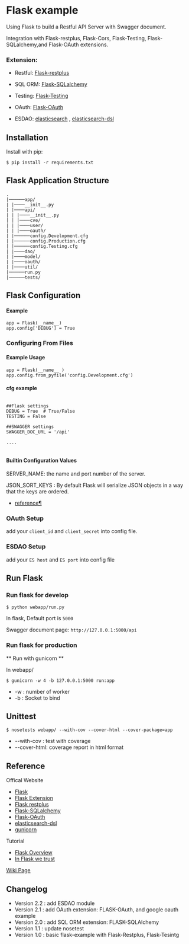 # Flask example

Using Flask to build a Restful API Server with Swagger document.

Integration with Flask-restplus, Flask-Cors, Flask-Testing, Flask-SQLalchemy,and Flask-OAuth extensions.

### Extension:
- Restful: [Flask-restplus](http://flask-restplus.readthedocs.io/en/stable/)

- SQL ORM: [Flask-SQLalchemy](http://flask-sqlalchemy.pocoo.org/2.1/)

- Testing: [Flask-Testing](http://flask.pocoo.org/docs/0.12/testing/)

- OAuth: [Flask-OAuth](https://pythonhosted.org/Flask-OAuth/)

- ESDAO: [elasticsearch](https://elasticsearch-py.readthedocs.io/en/master/) , [elasticsearch-dsl](http://elasticsearch-dsl.readthedocs.io/en/latest/index.html)


## Installation

Install with pip:

```
$ pip install -r requirements.txt
```

## Flask Application Structure 
```
.
|──────app/
| |────__init__.py
| |────api/
| | |────__init__.py
| | |────cve/
| | |────user/
| | |────oauth/
| |──────config.Development.cfg
| |──────config.Production.cfg
| |──────config.Testing.cfg
| |────dao/
| |────model/
| |────oauth/
| |────util/
|──────run.py
|──────tests/

```


## Flask Configuration

#### Example

```
app = Flask(__name__)
app.config['DEBUG'] = True
```
### Configuring From Files

#### Example Usage

```
app = Flask(__name__ )
app.config.from_pyfile('config.Development.cfg')
```

#### cfg example

```

##Flask settings
DEBUG = True  # True/False
TESTING = False

##SWAGGER settings
SWAGGER_DOC_URL = '/api'

....


```

#### Builtin Configuration Values

SERVER_NAME: the name and port number of the server. 

JSON_SORT_KEYS : By default Flask will serialize JSON objects in a way that the keys are ordered.

- [reference¶](http://flask.pocoo.org/docs/0.12/config/)


### OAuth Setup
add your `client_id` and `client_secret` into config file.

### ESDAO Setup
add your `ES host` and `ES port` into config file 



 
## Run Flask
### Run flask for develop
```
$ python webapp/run.py
```
In flask, Default port is `5000`

Swagger document page:  `http://127.0.0.1:5000/api`

### Run flask for production

** Run with gunicorn **

In  webapp/

```
$ gunicorn -w 4 -b 127.0.0.1:5000 run:app

```

* -w : number of worker
* -b : Socket to bind

## Unittest
```
$ nosetests webapp/ --with-cov --cover-html --cover-package=app
```
- --with-cov : test with coverage
- --cover-html: coverage report in html format

## Reference

Offical Website

- [Flask](http://flask.pocoo.org/)
- [Flask Extension](http://flask.pocoo.org/extensions/)
- [Flask restplus](http://flask-restplus.readthedocs.io/en/stable/)
- [Flask-SQLalchemy](http://flask-sqlalchemy.pocoo.org/2.1/)
- [Flask-OAuth](https://pythonhosted.org/Flask-OAuth/)
- [elasticsearch-dsl](http://elasticsearch-dsl.readthedocs.io/en/latest/index.html)
- [gunicorn](http://gunicorn.org/)

Tutorial

- [Flask Overview](https://www.slideshare.net/maxcnunes1/flask-python-16299282)
- [In Flask we trust](http://igordavydenko.com/talks/ua-pycon-2012.pdf)

[Wiki Page](https://github.com/tsungtwu/flask-example/wiki)



## Changelog
- Version 2.2 : add ESDAO module
- Version 2.1 : add OAuth extension: FLASK-OAuth, and google oauth example
- Version 2.0 : add SQL ORM extension: FLASK-SQLAlchemy
- Version 1.1 : update nosetest
- Version 1.0 : basic flask-example with Flask-Restplus, Flask-Tesintg